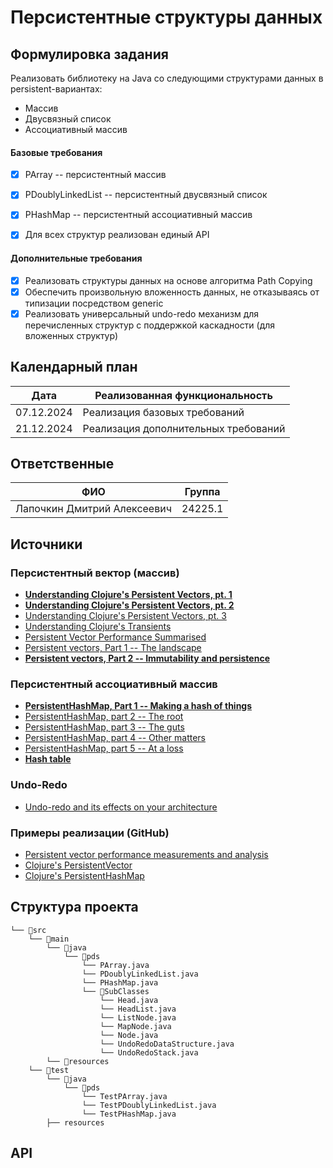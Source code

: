 # Персистентные структуры данных

## Формулировка задания

Реализовать библиотеку на Java со следующими структурами данных в persistent-вариантах:

* Массив
* Двусвязный список
* Ассоциативный массив

#### Базовые требования

- [x] PArray -- персистентный массив
- [x] PDoublyLinkedList -- персистентный двусвязный список
- [x] PHashMap -- персистентный ассоциативный массив

- [x] Для всех структур реализован единый API

#### Дополнительные требования

- [x] Реализовать структуры данных на основе алгоритма Path Copying
- [x] Обеспечить произвольную вложенность данных, не отказываясь от типизации посредством generic
- [x] Реализовать универсальный undo-redo механизм для перечисленных структур с поддержкой каскадности (для вложенных структур)

## Календарный план

| Дата       | Реализованная функциональность                 |
| ---------- | ---------------------------------------------- |
| 07.12.2024 | Реализация базовых требований                  |
| 21.12.2024 | Реализация дополнительных требований |

## Ответственные

| ФИО                         | Группа  |
| --------------------------- | ------- |
| Лапочкин Дмитрий Алексеевич | 24225.1 |

## Источники

### Персистентный вектор (массив)
* [**Understanding Clojure's Persistent Vectors, pt. 1**](https://hypirion.com/musings/understanding-persistent-vector-pt-1)
* [**Understanding Clojure's Persistent Vectors, pt. 2**](https://hypirion.com/musings/understanding-persistent-vector-pt-2)
* [Understanding Clojure's Persistent Vectors, pt. 3](https://hypirion.com/musings/understanding-persistent-vector-pt-3)
* [Understanding Clojure's Transients](https://hypirion.com/musings/understanding-clojure-transients)
* [Persistent Vector Performance Summarised](https://hypirion.com/musings/persistent-vector-performance-summarised)
* [Persistent vectors, Part 1 -- The landscape](https://dmiller.github.io/clojure-clr-next/general/2023/02/12/PersistentVector-part-1.html)
* [**Persistent vectors, Part 2 -- Immutability and persistence**](https://dmiller.github.io/clojure-clr-next/general/2023/02/12/PersistentVector-part-2.html)

### Персистентный ассоциативный массив
* [**PersistentHashMap, Part 1 -- Making a hash of things**](https://dmiller.github.io/clojure-clr-next/general/2024/07/02/persistent-hash-map-part-1.html)
* [PersistentHashMap, part 2 -- The root](https://dmiller.github.io/clojure-clr-next/general/2024/07/02/persistent-hash-map-part-2.html)
* [PersistentHashMap, part 3 -- The guts](https://dmiller.github.io/clojure-clr-next/general/2024/07/02/persistent-hash-map-part-3.html)
* [PersistentHashMap, part 4 -- Other matters](https://dmiller.github.io/clojure-clr-next/general/2024/07/02/persistent-hash-map-part-4.html)
* [PersistentHashMap, part 5 -- At a loss](https://dmiller.github.io/clojure-clr-next/general/2024/07/02/persistent-hash-map-part-5.html)
* [**Hash table**](https://en.wikipedia.org/wiki/Hash_table)

### Undo-Redo
* [Undo-redo and its effects on your architecture](https://www.philgiese.com/post/undo-redo-architecture)

### Примеры реализации (GitHub)
* [Persistent vector performance measurements and analysis](https://github.com/hypirion/pvec-perf/tree/master)
* [Clojure's PersistentVector](https://github.com/clojure/clojure/blob/0b73494c3c855e54b1da591eeb687f24f608f346/src/jvm/clojure/lang/PersistentVector.java)
* [Clojure's PersistentHashMap](https://github.com/clojure/clojure/blob/0b73494c3c855e54b1da591eeb687f24f608f346/src/jvm/clojure/lang/PersistentHashMap.java)

## Структура проекта

```
└── 📁src
    └── 📁main
        └── 📁java
            └── 📁pds
                └── PArray.java
                └── PDoublyLinkedList.java
                └── PHashMap.java
                └── 📁SubClasses
                    └── Head.java
                    └── HeadList.java
                    └── ListNode.java
                    └── MapNode.java
                    └── Node.java
                    └── UndoRedoDataStructure.java
                    └── UndoRedoStack.java
        └── 📁resources
    └── 📁test
        └── 📁java
            └── 📁pds
                └── TestPArray.java
                └── TestPDoublyLinkedList.java
                └── TestPHashMap.java
        ├── resources
```

## API